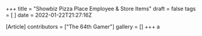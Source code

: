 +++
title = "Showbiz Pizza Place Employee & Store Items"
draft = false
tags = [ ]
date = 2022-01-22T21:27:16Z

[Article]
contributors = ["The 64th Gamer"]
gallery = []
+++
a